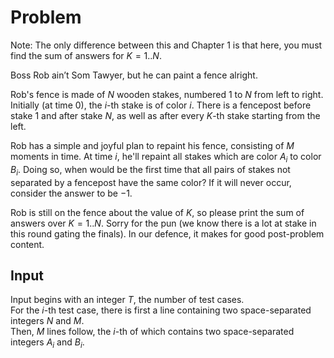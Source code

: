 # Problem

Note: The only difference between this and Chapter 1 is that here, you must find the sum of answers for $K = 1..N$.

Boss Rob ain’t Som Tawyer, but he can paint a fence alright.

Rob's fence is made of $N$ wooden stakes, numbered $1$ to $N$ from left to right. Initially (at time $0$), the $i$-th stake is of color $i$. There is a fencepost before stake $1$ and after stake $N$, as well as after every $K$-th stake starting from the left.

Rob has a simple and joyful plan to repaint his fence, consisting of $M$ moments in time. At time $i$, he'll repaint all stakes which are color $A_i$​ to color $B_i$​. Doing so, when would be the first time that all pairs of stakes not separated by a fencepost have the same color? If it will never occur, consider the answer to be $-1$.

Rob is still on the fence about the value of $K$, so please print the sum of answers over $K = 1..N$. Sorry for the pun (we know there is a lot at stake in this round gating the finals). In our de​fence, it makes for good post-problem content.

## Input

Input begins with an integer $T$, the number of test cases.  
For the $i$-th test case, there is first a line containing two space-separated integers $N$ and $M$.  
Then, $M$ lines follow, the $i$-th of which contains two space-separated integers $A_i$​ and $B_i$​.
